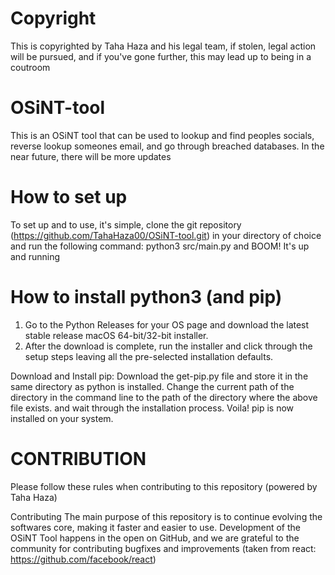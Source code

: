 # Copyright

This is copyrighted by Taha Haza and his legal team, if stolen, legal action will be pursued, and if you've gone further, this may lead up to being in a coutroom

# OSiNT-tool
This is an OSiNT tool that can be used to lookup and find peoples socials, reverse lookup someones email, and go through breached databases. In the near future, there will be more updates 

# How to set up
To set up and to use, it's simple, clone the git repository (https://github.com/TahaHaza00/OSiNT-tool.git) in your directory of choice and run the following command:
python3 src/main.py
and BOOM!
It's up and running

# How to install python3 (and pip)
1. Go to the Python Releases for your OS page and download the latest stable release macOS 64-bit/32-bit installer.
2. After the download is complete, run the installer and click through the setup steps leaving all the pre-selected installation defaults.

Download and Install pip:
Download the get-pip.py file and store it in the same directory as python is installed. Change the current path of the directory in the command line to the path of the directory where the above file exists. and wait through the installation process. Voila! pip is now installed on your system.

# CONTRIBUTION

Please follow these rules when contributing to this repository (powered by Taha Haza)

Contributing
The main purpose of this repository is to continue evolving the softwares core, making it faster and easier to use. Development of the OSiNT Tool happens in the open on GitHub, and we are grateful to the community for contributing bugfixes and improvements
(taken from react: https://github.com/facebook/react)

